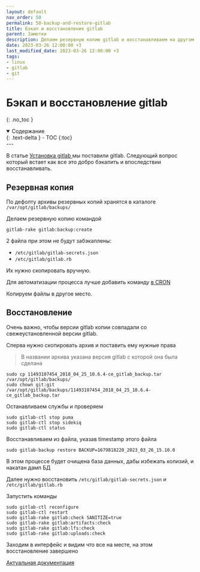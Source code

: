 ```yaml
---
layout: default
nav_order: 50
permalink: 50-backup-and-restore-gitlab
title: Бэкап и восстановление gitlab
parent: Заметки
description: Делаем резервную копию gitlab и восстанавливаем на другом сервере
date: 2023-03-26 12:00:00 +3
last_modified_date: 2023-03-26 12:00:00 +3
tags:
- linux
- gitlab
- git
---
```


# Бэкап и восстановление gitlab
{: .no_toc }

<details open markdown="block">
  <summary>
    Содержание
  </summary>
  {: .text-delta }
- TOC
{:toc}
</details>
---

В статье [Установка gitlab ](https://lexusalex.ru/49-install-gitlab)мы поставили gitlab.
Следующий вопрос который встает как все это добро бэкапить и впоследствии восстанавливать.

## Резервная копия

По дефолту архивы резервных копий хранятся в каталоге `/var/opt/gitlab/backups/`

Делаем резервную копию командой

```shell
gitlab-rake gitlab:backup:create
```

2 файла при этом не будут забэкаплены: 

- `/etc/gitlab/gitlab-secrets.json`
- `/etc/gitlab/gitlab.rb`

Их нужно скопировать вручную.

Для автоматизации процесса лучше добавить команду [в CRON](https://docs.gitlab.com/ee/raketasks/backup_gitlab.html#configuring-cron-to-make-daily-backups)

Копируем файлы в другое место.

## Восстановление

Очень важно, чтобы версии gitlab копии совпадали со свежеустановленной версии gitlab.

Сперва нужно скопировать архив и поставить ему нужные права

> В названии архива указана версия gitlab с которой она была сделана

```shell
sudo cp 11493107454_2018_04_25_10.6.4-ce_gitlab_backup.tar /var/opt/gitlab/backups/
sudo chown git:git /var/opt/gitlab/backups/11493107454_2018_04_25_10.6.4-ce_gitlab_backup.tar
```

Останавливаем службы и проверяем

```shell
sudo gitlab-ctl stop puma
sudo gitlab-ctl stop sidekiq
sudo gitlab-ctl status
```

Восстанавливаем из файла, указав timestamp этого файла

```shell
sudo gitlab-backup restore BACKUP=1679818220_2023_03_26_15.10.0
```

В этом процессе будет очищена база данных, дабы избежать колизий, и накатан дамп БД

Далее нужно восстановить `/etc/gitlab/gitlab-secrets.json` и `/etc/gitlab/gitlab.rb`

Запустить команды

```shell
sudo gitlab-ctl reconfigure
sudo gitlab-ctl restart
sudo gitlab-rake gitlab:check SANITIZE=true
sudo gitlab-rake gitlab:artifacts:check
sudo gitlab-rake gitlab:lfs:check
sudo gitlab-rake gitlab:uploads:check
```

Заходим в интерфейс и видим что все на месте, на этом восстановление завершено

[Актуальная документация](https://docs.gitlab.com/ee/raketasks/restore_gitlab.html#restore-for-omnibus-gitlab-installations)